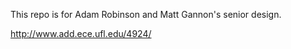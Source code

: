 This repo is for Adam Robinson and Matt Gannon's senior design. <Add more description after complete>

http://www.add.ece.ufl.edu/4924/
